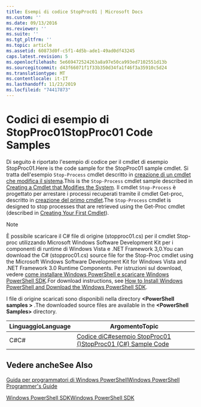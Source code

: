 ```yaml
---
title: Esempi di codice StopProc01 | Microsoft Docs
ms.custom: ''
ms.date: 09/13/2016
ms.reviewer: ''
ms.suite: ''
ms.tgt_pltfrm: ''
ms.topic: article
ms.assetid: 60873d0f-c5f1-4d5b-ade1-49ad0df43245
caps.latest.revision: 5
ms.openlocfilehash: 5e669472524263a8a97e50ca993ed7102551d13b
ms.sourcegitcommit: d43f66071f1f33b350d34fa1f46f3a35910c5d24
ms.translationtype: MT
ms.contentlocale: it-IT
ms.lasthandoff: 11/23/2019
ms.locfileid: "74417873"
---
```

# <a name="stopproc01-code-samples"></a><span data-ttu-id="5a6e5-102">Codici di esempio di StopProc01</span><span class="sxs-lookup"><span data-stu-id="5a6e5-102">StopProc01 Code Samples</span></span>

<span data-ttu-id="5a6e5-103">Di seguito è riportato l'esempio di codice per il cmdlet di esempio StopProc01.</span><span class="sxs-lookup"><span data-stu-id="5a6e5-103">Here is the code sample for the StopProc01 sample cmdlet.</span></span> <span data-ttu-id="5a6e5-104">Si tratta dell'esempio `Stop-Process` cmdlet descritto in [creazione di un cmdlet che modifica il sistema](../cmdlet/creating-a-cmdlet-that-modifies-the-system.md).</span><span class="sxs-lookup"><span data-stu-id="5a6e5-104">This is the `Stop-Process` cmdlet sample described in [Creating a Cmdlet that Modifies the System](../cmdlet/creating-a-cmdlet-that-modifies-the-system.md).</span></span> <span data-ttu-id="5a6e5-105">Il cmdlet `Stop-Process` è progettato per arrestare i processi recuperati tramite il cmdlet Get-proc, descritto in [creazione del primo cmdlet](../cmdlet/creating-a-cmdlet-without-parameters.md).</span><span class="sxs-lookup"><span data-stu-id="5a6e5-105">The `Stop-Process` cmdlet is designed to stop processes that are retrieved using the Get-Proc cmdlet (described in [Creating Your First Cmdlet](../cmdlet/creating-a-cmdlet-without-parameters.md)).</span></span>

> [!NOTE]
> <span data-ttu-id="5a6e5-106">È possibile scaricare il C# file di origine (stopproc01.cs) per il cmdlet Stop-proc utilizzando Microsoft Windows Software Development Kit per i componenti di runtime di Windows Vista e .NET Framework 3,0.</span><span class="sxs-lookup"><span data-stu-id="5a6e5-106">You can download the C# (stopproc01.cs) source file for the Stop-Proc cmdlet using the Microsoft Windows Software Development Kit for Windows Vista and .NET Framework 3.0 Runtime Components.</span></span> <span data-ttu-id="5a6e5-107">Per istruzioni sul download, vedere [come installare Windows PowerShell e scaricare Windows PowerShell SDK](/powershell/scripting/developer/installing-the-windows-powershell-sdk).</span><span class="sxs-lookup"><span data-stu-id="5a6e5-107">For download instructions, see [How to Install Windows PowerShell and Download the Windows PowerShell SDK](/powershell/scripting/developer/installing-the-windows-powershell-sdk).</span></span>
>
> <span data-ttu-id="5a6e5-108">I file di origine scaricati sono disponibili nella directory **\<PowerShell samples >** .</span><span class="sxs-lookup"><span data-stu-id="5a6e5-108">The downloaded source files are available in the **\<PowerShell Samples>** directory.</span></span>

|<span data-ttu-id="5a6e5-109">Linguaggio</span><span class="sxs-lookup"><span data-stu-id="5a6e5-109">Language</span></span>|<span data-ttu-id="5a6e5-110">Argomento</span><span class="sxs-lookup"><span data-stu-id="5a6e5-110">Topic</span></span>|
|--------------|-----------|
|<span data-ttu-id="5a6e5-111">C#</span><span class="sxs-lookup"><span data-stu-id="5a6e5-111">C#</span></span>|[<span data-ttu-id="5a6e5-112">Codice diC#esempio StopProc01 ()</span><span class="sxs-lookup"><span data-stu-id="5a6e5-112">StopProc01 (C#) Sample Code</span></span>](./stopproc01-csharp-sample-code.md)|

## <a name="see-also"></a><span data-ttu-id="5a6e5-113">Vedere anche</span><span class="sxs-lookup"><span data-stu-id="5a6e5-113">See Also</span></span>

[<span data-ttu-id="5a6e5-114">Guida per programmatori di Windows PowerShell</span><span class="sxs-lookup"><span data-stu-id="5a6e5-114">Windows PowerShell Programmer's Guide</span></span>](./windows-powershell-programmer-s-guide.md)

[<span data-ttu-id="5a6e5-115">Windows PowerShell SDK</span><span class="sxs-lookup"><span data-stu-id="5a6e5-115">Windows PowerShell SDK</span></span>](../windows-powershell-reference.md)
